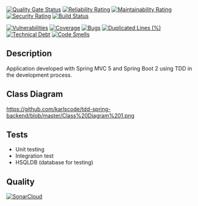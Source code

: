 [![Quality Gate Status](https://sonarcloud.io/api/project_badges/measure?project=tdd-spring&metric=alert_status)](https://sonarcloud.io/dashboard?id=tdd-spring)
[![Reliability Rating](https://sonarcloud.io/api/project_badges/measure?project=tdd-spring&metric=reliability_rating)](https://sonarcloud.io/dashboard?id=tdd-spring)
[![Maintainability Rating](https://sonarcloud.io/api/project_badges/measure?project=tdd-spring&metric=sqale_rating)](https://sonarcloud.io/dashboard?id=tdd-spring)
[![Security Rating](https://sonarcloud.io/api/project_badges/measure?project=tdd-spring&metric=security_rating)](https://sonarcloud.io/dashboard?id=tdd-spring)
[![Build Status](https://travis-ci.com/karlscode/tdd-spring-backend.svg?branch=master)](https://travis-ci.com/karlscode/tdd-spring-backend)

[![Vulnerabilities](https://sonarcloud.io/api/project_badges/measure?project=tdd-spring&metric=vulnerabilities)](https://sonarcloud.io/dashboard?id=tdd-spring)
[![Coverage](https://sonarcloud.io/api/project_badges/measure?project=tdd-spring&metric=coverage)](https://sonarcloud.io/dashboard?id=tdd-spring)
[![Bugs](https://sonarcloud.io/api/project_badges/measure?project=tdd-spring&metric=bugs)](https://sonarcloud.io/dashboard?id=tdd-spring)
[![Duplicated Lines (%)](https://sonarcloud.io/api/project_badges/measure?project=tdd-spring&metric=duplicated_lines_density)](https://sonarcloud.io/dashboard?id=tdd-spring)
[![Technical Debt](https://sonarcloud.io/api/project_badges/measure?project=tdd-spring&metric=sqale_index)](https://sonarcloud.io/dashboard?id=tdd-spring)
[![Code Smells](https://sonarcloud.io/api/project_badges/measure?project=tdd-spring&metric=code_smells)](https://sonarcloud.io/dashboard?id=tdd-spring)

## Description

Application developed with Spring MVC 5 and Spring Boot 2 using TDD in the development process.

## Class Diagram
https://github.com/karlscode/tdd-spring-backend/blob/master/Class%20Diagram%201.png

## Tests
   + Unit testing
   + Integration test
   + HSQLDB (database for testing)
  
## Quality
[![SonarCloud](https://sonarcloud.io/images/project_badges/sonarcloud-orange.svg)](https://sonarcloud.io/dashboard?id=tdd-spring)

